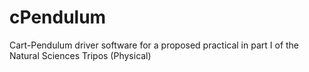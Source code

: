 # cPendulum
Cart-Pendulum driver software for a proposed practical in part I of the Natural Sciences Tripos (Physical)
